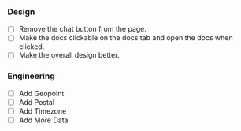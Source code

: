 ### Design
- [ ] Remove the chat button from the page.
- [ ] Make the docs clickable on the docs tab and open the docs when clicked.
- [ ] Make the overall design better.

### Engineering
- [ ] Add Geopoint
- [ ] Add Postal
- [ ] Add Timezone
- [ ] Add More Data
